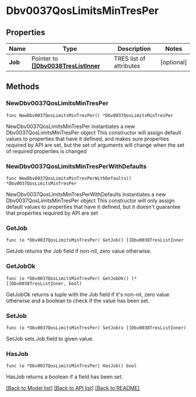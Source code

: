 # Dbv0037QosLimitsMinTresPer

## Properties

Name | Type | Description | Notes
------------ | ------------- | ------------- | -------------
**Job** | Pointer to [**[]Dbv0038TresListInner**](Dbv0038TresListInner.md) | TRES list of attributes | [optional] 

## Methods

### NewDbv0037QosLimitsMinTresPer

`func NewDbv0037QosLimitsMinTresPer() *Dbv0037QosLimitsMinTresPer`

NewDbv0037QosLimitsMinTresPer instantiates a new Dbv0037QosLimitsMinTresPer object
This constructor will assign default values to properties that have it defined,
and makes sure properties required by API are set, but the set of arguments
will change when the set of required properties is changed

### NewDbv0037QosLimitsMinTresPerWithDefaults

`func NewDbv0037QosLimitsMinTresPerWithDefaults() *Dbv0037QosLimitsMinTresPer`

NewDbv0037QosLimitsMinTresPerWithDefaults instantiates a new Dbv0037QosLimitsMinTresPer object
This constructor will only assign default values to properties that have it defined,
but it doesn't guarantee that properties required by API are set

### GetJob

`func (o *Dbv0037QosLimitsMinTresPer) GetJob() []Dbv0038TresListInner`

GetJob returns the Job field if non-nil, zero value otherwise.

### GetJobOk

`func (o *Dbv0037QosLimitsMinTresPer) GetJobOk() (*[]Dbv0038TresListInner, bool)`

GetJobOk returns a tuple with the Job field if it's non-nil, zero value otherwise
and a boolean to check if the value has been set.

### SetJob

`func (o *Dbv0037QosLimitsMinTresPer) SetJob(v []Dbv0038TresListInner)`

SetJob sets Job field to given value.

### HasJob

`func (o *Dbv0037QosLimitsMinTresPer) HasJob() bool`

HasJob returns a boolean if a field has been set.


[[Back to Model list]](../README.md#documentation-for-models) [[Back to API list]](../README.md#documentation-for-api-endpoints) [[Back to README]](../README.md)


